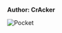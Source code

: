 <b>Author: CrAcker</b><br>

![Pocket](https://github.com/yuankong666/Ultimate-RAT-Collection/assets/128066597/593c15b1-65e8-4bbe-bc37-fb57c8f9db43)
